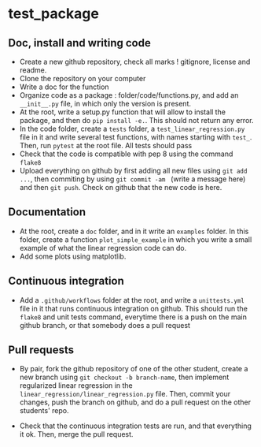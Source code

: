 # test_package



Doc, install and writing code
-----------------------------
- Create a new github repository, check all marks ! gitignore, license and readme. 
- Clone the repository on your computer
- Write a doc for the function
- Organize code as a package : folder/code/functions.py, and add an `__init__.py` file, in which only the version is present.
- At the root, write a setup.py function that will allow to install the package, and then do `pip install -e.`. This should not return any error.
- In the code folder, create a `tests` folder, a `test_linear_regression.py` file in it and write several test functions, with names starting with `test_`. Then, run `pytest` at the root file. All tests should pass
- Check that the code is compatible with pep 8 using the command `flake8`
- Upload everything on github by first adding all new files using `git add ...`, then commiting by using `git commit -am ` (write a message here) and then `git push`. Check on github that the new code is here.

Documentation 
-------------
- At the root, create a `doc` folder, and in it write an `examples` folder. In this folder, create a function `plot_simple_example` in which you write a small example of what the linear regression code can do.
- Add some plots using matplotlib. 

## Continuous integration
- Add a `.github/workflows` folder at the root, and write a `unittests.yml` file in it that runs continuous integration on github. This should run the `flake8` and unit tests command, everytime there is a push on the main github branch, or that somebody does a pull request

## Pull requests
- By pair, fork the github repository of one of the other student, create a new branch using `git checkout -b branch-name`, then implement regularized linear regression in the `linear_regression/linear_regression.py` file. Then, commit your changes, push the branch on github, and do a pull request on the other students' repo. 

- Check that the continuous integration tests are run, and that everything it ok. Then, merge the pull request.